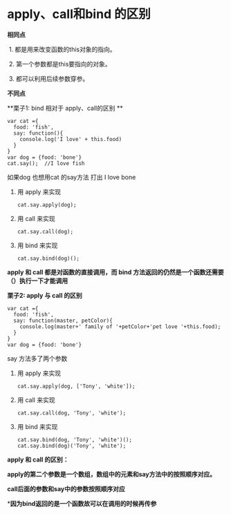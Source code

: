 # apply、call和bind 的区别

**相同点**

​	1. 都是用来改变函数的this对象的指向。

​	2. 第一个参数都是this要指向的对象。

​	3. 都可以利用后续参数穿参。

**不同点**

**栗子1: bind 相对于 apply、call的区别 **

```
var cat ={
  food: 'fish',
  say: function(){
    console.log('I love' + this.food)
  }
}
var dog = {food: 'bone'}
cat.say();  //I love fish
```

如果dog 也想用cat 的say方法 打出 I love bone

1. 用 apply 来实现

   ```
   cat.say.apply(dog);
   ```


2. 用 call 来实现

   ```
   cat.say.call(dog);
   ```

3. 用 bind 来实现

   ```
   cat.say.bind(dog)();
   ```

**apply 和 call 都是对函数的直接调用，而 bind 方法返回的仍然是一个函数还需要（）执行一下才能调用**

**栗子2: apply 与 call 的区别**

```
var cat ={
  food: 'fish',
  say: function(master, petColor){
    console.log(master+' family of '+petColor+'pet love '+this.food);
  }
}
var dog = {food: 'bone'}
```

 say 方法多了两个参数

1. 用 apply 来实现

   ```
   cat.say.apply(dog, ['Tony', 'white']);
   ```

2. 用 call 来实现

   ```
   cat.say.call(dog, 'Tony', 'white');
   ```


3. 用 bind 来实现

   ```
   cat.say.bind(dog, 'Tony', 'white')();
   cat.say.bind(dog)('Tony', 'white');
   ```

**apply 和 call 的区别：**

**apply的第二个参数是一个数组，数组中的元素和say方法中的按照顺序对应。**

**call后面的参数和say中的参数按照顺序对应**

***因为bind返回的是一个函数故可以在调用的时候再传参**

